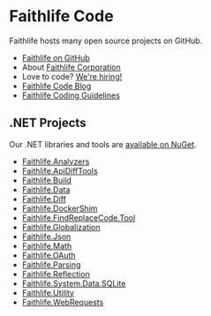 
# Faithlife Code

Faithlife hosts many open source projects on GitHub.

* [Faithlife on GitHub](https://github.com/Faithlife)
* About [Faithlife Corporation](https://faithlife.com/about)
* Love to code? [We're hiring!](https://faithlife.com/careers)
* [Faithlife Code Blog](https://faithlife.codes/blog/)
* [Faithlife Coding Guidelines](https://github.com/Faithlife/CodingGuidelines)

## .NET Projects

Our .NET libraries and tools are [available on NuGet](https://www.nuget.org/profiles/Faithlife).

* [Faithlife.Analyzers](https://github.com/Faithlife/FaithlifeAnalyzers)
* [Faithlife.ApiDiffTools](https://github.com/Faithlife/FaithlifeApiDiffTools)
* [Faithlife.Build](https://faithlife.github.io/FaithlifeBuild/)
* [Faithlife.Data](https://faithlife.github.io/FaithlifeData/)
* [Faithlife.Diff](https://faithlife.github.io/FaithlifeDiff/)
* [Faithlife.DockerShim](https://faithlife.github.io/FaithlifeDockerShim/)
* [Faithlife.FindReplaceCode.Tool](https://github.com/Faithlife/FindReplaceCode)
* [Faithlife.Globalization](https://faithlife.github.io/FaithlifeGlobalization/)
* [Faithlife.Json](https://faithlife.github.io/FaithlifeJson/)
* [Faithlife.Math](https://faithlife.github.io/FaithlifeMath/)
* [Faithlife.OAuth](https://faithlife.github.io/FaithlifeOAuth/)
* [Faithlife.Parsing](https://faithlife.github.io/Parsing/)
* [Faithlife.Reflection](https://faithlife.github.io/FaithlifeReflection/)
* [Faithlife.System.Data.SQLite](https://github.com/Faithlife/System.Data.SQLite)
* [Faithlife.Utility](https://faithlife.github.io/FaithlifeUtility/)
* [Faithlife.WebRequests](https://faithlife.github.io/FaithlifeWebRequests/)
